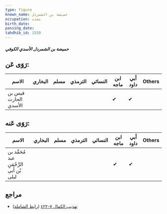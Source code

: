 ```yaml
---
type: figure
known_name: حميضة بن الشمردل
occupation: محدث
birth_date:
passing_date:
tahdhib_id: 1550
---
```

##### حميضة بن الشمردل الأسدي الكوفي

## رَوَى عَن:
| الاسم                | البخاري | مسلم | الترمذي | النسائي | ابن ماجه | أبي داود | Others |
| -------------------- | ------- | ---- | ------- | ------- | -------- | -------- | ------ |
| قيس بن الحارث الأسدي |         |      |         |         | ✔        | ✔        |        |
## رَوَى عَنه:
| الاسم                                     | البخاري | مسلم | الترمذي | النسائي | ابن ماجه | أبي داود | Others |
| ----------------------------------------- | ------- | ---- | ------- | ------- | -------- | -------- | ------ |
| مُحَمَّد بن عبد الرَّحْمَنِ بْن أَبي ليلى |         |      |         |         | ✔        | ✔        |        |
## مراجع
- [تهذيب الكمال ٧-٤٢٢](obsidian://open?vault=Tahdhib-al-Kamal&file=Figures/١٥٥٠-حميضة%20بن%20الشمردل%20الأسدي%20الكوفي) ([رابط الشاملة](https://shamela.ws/book/3722/3644))